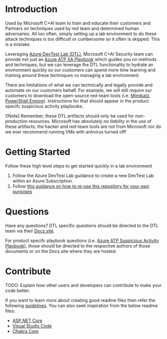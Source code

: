 # Introduction 
Used by Microsoft C+AI team to train and educate their customers and Partners on techniques used by red team and determined human adversaries. All too often, simply setting up a lab environment to do these attack techniques is too difficult or cumbersome so it often is skipped.  This is a mistake.

Leveraging [Azure DevTest Lab (DTL)](https://aka.ms/dtl), Microsoft C+AI Security team can provide not just an [Azure ATP SA Playbook](https://aka.ms/aatpsaplaybook) which guides you on methods and techniques, but we can leverage the DTL functionality to hydrate an environment quickly so our customers can spend more time learning and training around these techniques vs managing a lab environment.

There are limitations of what we can technically and legally provide and automate on our customers behalf.  For example, we will still require our customers to download the open-source red-team tools (i.e. [Mimikatz](https://github.com/gentilkiwi/mimikatz), [PowerShell Empire](https://github.com/EmpireProject/Empire)).  Instructions for that should appear in the product specifc suspicious activity playbooks.

![Note]
Remember, these DTL artifacts should only be used for *non-production* resources.  Microsoft has *absolutely no liability* in the use of these artifacts; the hacker and red-team tools are not from Microsoft nor do we ever recommend running VMs with antivirus turned off!

# Getting Started
Follow these high level steps to get started quickly in a lab environment 
1. Follow the Azure DevTest Lab guidance to create a new DevTest Lab within an Azure Subscription.
2. Follow [this guidance on how to re-use this repository for your own purposes](https://docs.microsoft.com/en-us/azure/lab-services/devtest-lab-add-artifact-repo)

# Questions
Have any questions? DTL specific questions should be directed to the DTL team via their [Docs site](https://docs.microsoft.com/en-us/azure/lab-services/devtest-lab-test-env).

For product specifc playbook questions (i.e. [Azure ATP Suspicious Activity Playbook](https://aka.ms/aatpsaplaybook)), those should be directed to the respective authors of those documents or on the Docs site where they are hosted.

# Contribute
TODO: Explain how other users and developers can contribute to make your code better. 

If you want to learn more about creating good readme files then refer the following [guidelines](https://www.visualstudio.com/en-us/docs/git/create-a-readme). You can also seek inspiration from the below readme files:
- [ASP.NET Core](https://github.com/aspnet/Home)
- [Visual Studio Code](https://github.com/Microsoft/vscode)
- [Chakra Core](https://github.com/Microsoft/ChakraCore)
